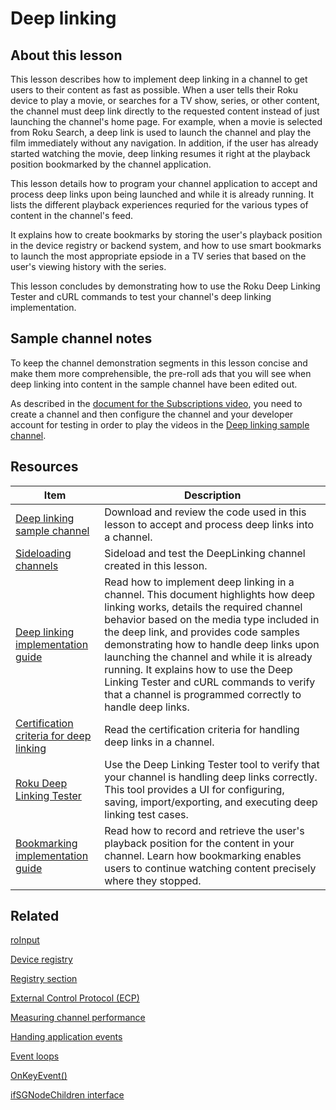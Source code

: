 # Deep linking

## About this lesson

This lesson describes how to implement deep linking in a channel to get users to their content as fast as possible. When a user tells their Roku device to play a movie, or searches for a TV show, series, or other content, the channel must deep link directly to the requested content instead of just launching the channel's home page. For example, when a movie is selected from Roku Search, a deep link is used to launch the channel and play the film immediately without any navigation. In addition, if the user has already started watching the movie, deep linking resumes it right at the playback position bookmarked by the channel application.

This lesson details how to program your channel application to accept and process deep links upon being launched and while it is already running. It lists the different playback experiences requried for the various types of content in the channel's feed.

It explains how to create bookmarks by storing the user's playback position in the device registry or backend system, and how to use smart bookmarks to launch the most appropriate epsiode in a TV series that  based on the user's viewing history with the series.

This lesson concludes by demonstrating how to use the Roku Deep Linking Tester and cURL commands to test your channel's deep linking implementation.

## Sample channel notes

To keep the channel demonstration segments in this lesson concise and make them more comprehensible, the pre-roll ads that you will see when deep linking into content in the sample channel have been edited out.

As described in the [document for the Subscriptions video](/videos/courses/rsg/subscriptions.md#steps-required-to-play-content), you need to create a channel and then configure the channel and your developer account for testing in order to play the videos in the [Deep linking sample channel](https://github.com/rokudev/scenegraph-master-sample/tree/master/DeepLinking).

## Resources

| Item                                                         | Description                                                  |
| ------------------------------------------------------------ | ------------------------------------------------------------ |
| [Deep linking sample channel](https://github.com/rokudev/scenegraph-master-sample/tree/master/DeepLinking) | Download and review the code used in this lesson to accept and process deep links into a channel. |
| [Sideloading channels](/docs/developer-program/getting-started/developer-setup.md#step-2-accessing-the-development-application-installer) | Sideload and test the DeepLinking channel created in this lesson. |
| [Deep linking implementation guide](/docs/references/scenegraph/control-nodes/channelstore.md) | Read how to implement deep linking in a channel. This document highlights how deep linking works, details the required channel behavior based on the media type included in the deep link, and provides code samples demonstrating how to handle deep links upon launching the channel and while it is already running. It explains how to use the Deep Linking Tester and cURL commands to verify that a channel is programmed correctly to handle deep links. |
| [Certification criteria for deep linking](/docs/developer-program/certification/certification.md#5-deep-linking) | Read the certification criteria for handling deep links in a channel. |
| [Roku Deep Linking Tester](http://devtools.web.roku.com/DeepLinkingTester) | Use the Deep Linking Tester tool to verify that your channel is handling deep links correctly. This tool provides a UI for configuring, saving, import/exporting, and executing deep linking test cases. |
| [Bookmarking implementation guide](/docs/developer-program/media-playback/bookmarking.md) | Read how to record and retrieve the user's playback position for the content in your channel. Learn how bookmarking enables users to continue watching content precisely where they stopped. |

## Related

[roInput](/docs/references/brightscript/components/roinput.md)

[Device registry](/docs/references/brightscript/components/roregistry.md)

[Registry section](/docs/references/brightscript/components/roregistrysection.md)

[External Control Protocol (ECP)](/docs/developer-program/debugging/external-control-api.md)

[Measuring channel performance](/docs/developer-program/performance-guide/measuring-channel-performance.md)

[Handing application events](/docs/developer-program/core-concepts/handling-application-events.md)

[Event loops](/docs/developer-program/core-concepts/event-loops.md)

[OnKeyEvent()](/docs/references/scenegraph/component-functions/onkeyevent.md)

[ifSGNodeChildren interface](/docs/references/brightscript/interfaces/ifsgnodechildren.md)
